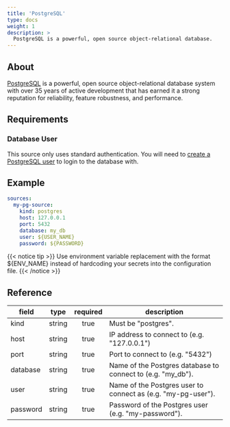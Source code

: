 ```yaml
---
title: 'PostgreSQL'
type: docs
weight: 1
description: >
  PostgreSQL is a powerful, open source object-relational database.
---
```


## About

[PostgreSQL][pg-docs] is a powerful, open source object-relational database
system with over 35 years of active development that has earned it a strong
reputation for reliability, feature robustness, and performance.

[pg-docs]: https://www.postgresql.org/

## Requirements

### Database User

This source only uses standard authentication. You will need to [create a
PostgreSQL user][pg-users] to login to the database with.

[pg-users]: https://www.postgresql.org/docs/current/sql-createuser.html

## Example

```yaml
sources:
  my-pg-source:
    kind: postgres
    host: 127.0.0.1
    port: 5432
    database: my_db
    user: ${USER_NAME}
    password: ${PASSWORD}
```

{{< notice tip >}}
Use environment variable replacement with the format ${ENV_NAME}
instead of hardcoding your secrets into the configuration file.
{{< /notice >}}

## Reference

| **field** | **type** | **required** | **description**                                              |
| --------- | :------: | :----------: | ------------------------------------------------------------ |
| kind      |  string  |     true     | Must be "postgres".                                          |
| host      |  string  |     true     | IP address to connect to (e.g. "127.0.0.1")                  |
| port      |  string  |     true     | Port to connect to (e.g. "5432")                             |
| database  |  string  |     true     | Name of the Postgres database to connect to (e.g. "my_db").  |
| user      |  string  |     true     | Name of the Postgres user to connect as (e.g. "my-pg-user"). |
| password  |  string  |     true     | Password of the Postgres user (e.g. "my-password").          |
